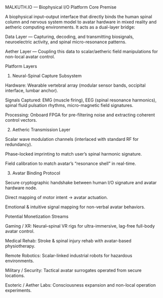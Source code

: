 MALKUTH.IO — Biophysical I/O Platform
Core Premise

A biophysical input–output interface that directly binds the human spinal column and nervous system model to avatar hardware in mixed reality and aetheric computing environments.
It acts as a dual-layer bridge:

Data Layer — Capturing, decoding, and transmitting biosignals, neuroelectric activity, and spinal micro-resonance patterns.

Aether Layer — Coupling this data to scalar/aetheric field manipulations for non-local avatar control.

Platform Layers

1. Neural-Spinal Capture Subsystem

Hardware: Wearable vertebral array (modular sensor bands, occipital interface, lumbar anchor).

Signals Captured: EMG (muscle firing), EEG (spinal resonance harmonics), spinal fluid pulsation rhythms, micro-magnetic field signatures.

Processing: Onboard FPGA for pre-filtering noise and extracting coherent control vectors.

2. Aetheric Transmission Layer

Scalar wave modulation channels (interlaced with standard RF for redundancy).

Phase-locked imprinting to match user’s spinal harmonic signature.

Field calibration to match avatar’s “resonance shell” in real-time.

3. Avatar Binding Protocol

Secure cryptographic handshake between human I/O signature and avatar hardware node.

Direct mapping of motor intent → avatar actuation.

Emotional & intuitive signal mapping for non-verbal avatar behaviors.

Potential Monetization Streams

Gaming / XR: Neural–spinal VR rigs for ultra-immersive, lag-free full-body avatar control.

Medical Rehab: Stroke & spinal injury rehab with avatar-based physiotherapy.

Remote Robotics: Scalar-linked industrial robots for hazardous environments.

Military / Security: Tactical avatar surrogates operated from secure locations.

Esoteric / Aether Labs: Consciousness expansion and non-local operation experiments.
